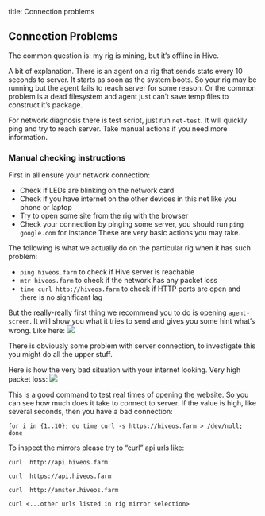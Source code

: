 title: Connection problems

## Connection Problems
The common question is: my rig is mining, but it’s offline in Hive.

A bit of explanation. There is an agent on a rig that sends stats every 10 seconds to server. It starts as soon as the system boots. So your rig may be running but the agent fails to reach server for some reason. Or the common problem is a dead filesystem and agent just can’t save temp files to construct it’s package.

For network diagnosis there is test script, just run `net-test`. It will quickly ping and try to reach server. Take manual actions if you need more information.

### Manual checking instructions
First in all ensure your network connection:
- Check if LEDs are blinking on the network card
- Check if you have internet on the other devices in this net like you phone or laptop
- Try to open some site from the rig with the browser
- Check your connection by pinging some server, you should run `ping google.com` for instance
These are very basic actions you may take.

The following is what we actually do on the particular rig when it has such problem:
- `ping hiveos.farm` to check if Hive server is reachable
- `mtr hiveos.farm` to check if the network has any packet loss
- `time curl http://hiveos.farm` to check if HTTP ports are open and there is no significant lag

But the really-really first thing we recommend you to do is opening `agent-screen`. It will show you what it tries to send and gives you some hint what’s wrong. Like here:
<img src="http://forum.hiveos.farm/uploads/editor/56/nvxqh2a34xub.jpg">

There is obviously some problem with server connection, to investigate this you might do all the upper stuff.

Here is how the very bad situation with your internet looking. Very high packet loss:
<img src="http://forum.hiveos.farm/uploads/editor/ve/iod0sqwp8nhm.jpg">

This is a good command to test real times of opening the website. So you can see how much does it take to connect to server. If the value is high, like several seconds, then you have a bad connection:

`for i in {1..10}; do time curl -s https://hiveos.farm > /dev/null; done`

To inspect the mirrors please try to “curl” api urls like:

`curl  http://api.hiveos.farm`

`curl  https://api.hiveos.farm`

`curl  http://amster.hiveos.farm`

`curl <...other urls listed in rig mirror selection>`
